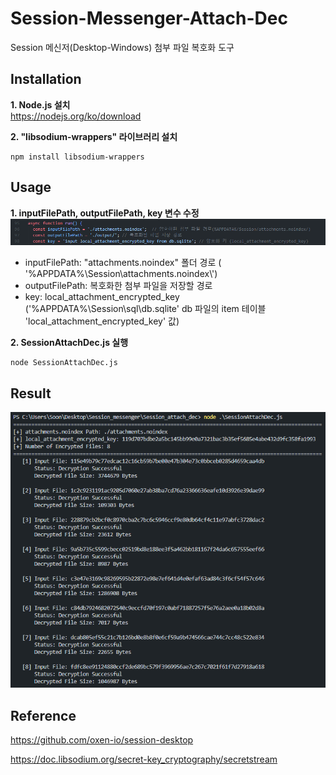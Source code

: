 # Session-Messenger-Attach-Dec
Session 메신저(Desktop-Windows) 첨부 파일 복호화 도구

## Installation
**1. Node.js 설치** <br/> https://nodejs.org/ko/download  

**2. "libsodium-wrappers" 라이브러리 설치**
```
npm install libsodium-wrappers
```

## Usage
**1. inputFilePath, outputFilePath, key 변수 수정** 
![alt text](usage.png)
- inputFilePath: "attachments.noindex" 폴더 경로 ( '%APPDATA%\\Session\\attachments.noindex\\')
- outputFilePath: 복호화한 첨부 파일을 저장할 경로
- key: local_attachment_encrypted_key ('%APPDATA%\\Session\\sql\\db.sqlite' db 파일의 item 테이블 'local_attachment_encrypted_key' 값)

**2. SessionAttachDec.js 실행**
```
node SessionAttachDec.js
```


## Result
![alt text](result.png)

## Reference
https://github.com/oxen-io/session-desktop  
  
https://doc.libsodium.org/secret-key_cryptography/secretstream
